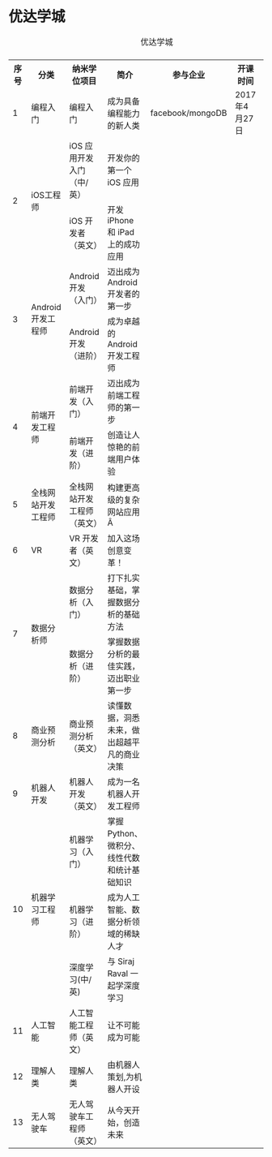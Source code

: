 # 优达学城

<table>
  <caption>优达学城<caption>
  <tr>
    <th>序号</th>
    <th>分类</th>
    <th>纳米学位项目</th>
    <th>简介</th>
    <th>参与企业</th>
    <th>开课时间</th>
    <th>价格</th>
  </tr>
  <tr>
    <td>1</td>
    <td>编程入门</td>
    <td>编程入门</td>
    <td>成为具备编程能力的新人类</td>
    <td>facebook/mongoDB</td>
    <td>2017年4月27日</td>
    <td>¥2699(花呗分期 ￥ 243 x 12 期)</td>
  <tr>
  <tr>
    <td rowspan="2">2</td>
    <td rowspan="2">iOS工程师</td>
    <td>iOS 应用开发入门（中/英）</td>
    <td>开发你的第一个 iOS 应用</td>
    <td></td>
    <td></td>
    <td></td>
  </tr>
  <tr>
    <td>iOS 开发者（英文）</td>
    <td>开发 iPhone 和 iPad 上的成功应用</td>
    <td></td>
    <td></td>
    <td></td>
  </tr>
  <tr>
    <td rowspan="2">3</td>
    <td rowspan="2">Android开发工程师</td>
    <td>Android 开发（入门）</td>
    <td>迈出成为 Android 开发者的第一步</td>
    <td></td>
    <td></td>
    <td></td>
  </tr>
  <tr>
    <td>Android 开发（进阶）</td>
    <td>成为卓越的 Android 开发工程师</td>
    <td></td>
    <td></td>
    <td></td>
  </tr>
  <tr>
    <td rowspan="2">4</td>
    <td rowspan="2">前端开发工程师</td>
    <td>前端开发（入门）</td>
    <td>迈出成为前端工程师的第一步</td>
    <td></td>
    <td></td>
    <td></td>
  </tr>
  <tr>
    <td>前端开发（进阶）</td>
    <td>创造让人惊艳的前端用户体验</td>
    <td></td>
    <td></td>
    <td></td>
  </tr>
  <tr>
    <td>5</td>
    <td>全栈网站开发工程师</td>
    <td>全栈网站开发工程师（英文）</td>
    <td>构建更高级的复杂网站应用Â</td>
    <td></td>
    <td></td>
    <td>
    </td>
  <tr>
  <tr>
    <td>6</td>
    <td>VR</td>
    <td>VR 开发者（英文）</td>
    <td>加入这场创意变革！</td>
    <td></td>
    <td></td>
    <td>
    </td>
  <tr>
  <tr>
    <td rowspan="2">7</td>
    <td rowspan="2">数据分析师</td>
    <td>数据分析（入门）</td>
    <td>打下扎实基础，掌握数据分析的基础方法</td>
    <td></td>
    <td></td>
    <td></td>
  </tr>
  <tr>
    <td>数据分析（进阶）</td>
    <td>掌握数据分析的最佳实践，迈出职业第一步</td>
    <td></td>
    <td></td>
    <td></td>
  </tr>
  <tr>
    <td>8</td>
    <td>商业预测分析</td>
    <td>商业预测分析（英文）</td>
    <td>读懂数据，洞悉未来，做出超越平凡的商业决策</td>
    <td></td>
    <td></td>
    <td>
    </td>
  <tr>
  <tr>
    <td>9</td>
    <td>机器人开发</td>
    <td>机器人开发（英文）</td>
    <td>成为一名机器人开发工程师</td>
    <td></td>
    <td></td>
    <td>
    </td>
  <tr>
  <tr>
    <td rowspan="3">10</td>
    <td rowspan="3">机器学习工程师</td>
    <td>机器学习（入门）</td>
    <td>掌握 Python、微积分、线性代数和统计基础知识</td>
    <td></td>
    <td></td>
    <td></td>
  </tr>
  <tr>
    <td>机器学习（进阶）</td>
    <td>成为人工智能、数据分析领域的稀缺人才</td>
    <td></td>
    <td></td>
    <td></td>
  </tr>
  <tr>
    <td>深度学习(中/英)</td>
    <td>与 Siraj Raval 一起学深度学习</td>
    <td></td>
    <td></td>
    <td></td>
  </tr>
  <tr>
    <td>11</td>
    <td>人工智能</td>
    <td>人工智能工程师（英文）</td>
    <td>让不可能成为可能</td>
    <td></td>
    <td></td>
    <td>
    </td>
  <tr>
  <tr>
    <td>12</td>
    <td>理解人类</td>
    <td>理解人类</td>
    <td>由机器人策划,为机器人开设</td>
    <td></td>
    <td></td>
    <td>
    </td>
  <tr>
  <tr>
    <td>13</td>
    <td>无人驾驶车</td>
    <td>无人驾驶车工程师（英文）</td>
    <td>从今天开始，创造未来</td>
    <td></td>
    <td></td>
    <td>
    </td>
  <tr>
</table>
